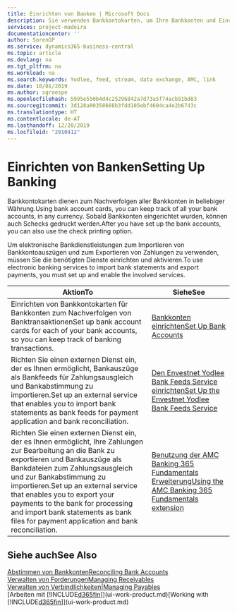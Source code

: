 ```yaml
---
title: Einrichten von Banken | Microsoft Docs
description: Sie verwenden Bankkontokarten, um Ihre Bankkonten und Einrichtungsbankfeeds, wie Yodlee, um Daten auszutauschen.
services: project-madeira
documentationcenter: ''
author: SorenGP
ms.service: dynamics365-business-central
ms.topic: article
ms.devlang: na
ms.tgt_pltfrm: na
ms.workload: na
ms.search.keywords: Yodlee, feed, stream, data exchange, AMC, link
ms.date: 10/01/2019
ms.author: sgroespe
ms.openlocfilehash: 5995e550b4d4c25296842a7d73a5f74acb91bd83
ms.sourcegitcommit: 3d128a00358668b3fdd105ebf4604ca4e2b6743c
ms.translationtype: HT
ms.contentlocale: de-AT
ms.lasthandoff: 12/20/2019
ms.locfileid: "2910412"
---
```

# <a name="setting-up-banking"></a><span data-ttu-id="3e253-103">Einrichten von Banken</span><span class="sxs-lookup"><span data-stu-id="3e253-103">Setting Up Banking</span></span>
<span data-ttu-id="3e253-104">Bankkontokarten dienen zum Nachverfolgen aller Bankkonten in beliebiger Währung.</span><span class="sxs-lookup"><span data-stu-id="3e253-104">Using bank account cards, you can keep track of all your bank accounts, in any currency.</span></span> <span data-ttu-id="3e253-105">Sobald Bankkonten eingerichtet wurden, können auch Schecks gedruckt werden.</span><span class="sxs-lookup"><span data-stu-id="3e253-105">After you have set up the bank accounts, you can also use the check printing option.</span></span>

<span data-ttu-id="3e253-106">Um elektronische Bankdienstleistungen zum Importieren von Bankkontoauszügen und zum Exportieren von Zahlungen zu verwenden, müssen Sie die benötigten Dienste einrichten und aktivieren.</span><span class="sxs-lookup"><span data-stu-id="3e253-106">To use electronic banking services to import bank statements and  export payments, you must set up and enable the involved services.</span></span>

| <span data-ttu-id="3e253-107">Aktion</span><span class="sxs-lookup"><span data-stu-id="3e253-107">To</span></span> | <span data-ttu-id="3e253-108">Siehe</span><span class="sxs-lookup"><span data-stu-id="3e253-108">See</span></span> |
| --- | --- |
| <span data-ttu-id="3e253-109">Einrichten von Bankkontokarten für Bankkonten zum Nachverfolgen von Banktransaktionen</span><span class="sxs-lookup"><span data-stu-id="3e253-109">Set up bank account cards for each of your bank accounts, so you can keep track of banking transactions.</span></span> |[<span data-ttu-id="3e253-110">Bankkonten einrichten</span><span class="sxs-lookup"><span data-stu-id="3e253-110">Set Up Bank Accounts</span></span>](bank-how-setup-bank-accounts.md) |
| <span data-ttu-id="3e253-111">Richten Sie einen externen Dienst ein, der es Ihnen ermöglicht, Bankauszüge als Bankfeeds für Zahlungsausgleich und Bankabstimmung zu importieren.</span><span class="sxs-lookup"><span data-stu-id="3e253-111">Set up an external service that enables you to import bank statements as bank feeds for payment application and bank reconciliation.</span></span> |[<span data-ttu-id="3e253-112">Den Envestnet Yodlee Bank Feeds Service einrichten</span><span class="sxs-lookup"><span data-stu-id="3e253-112">Set Up the Envestnet Yodlee Bank Feeds Service</span></span>](bank-how-setup-bank-statement-service.md) |
| <span data-ttu-id="3e253-113">Richten Sie einen externen Dienst ein, der es Ihnen ermöglicht, Ihre Zahlungen zur Bearbeitung an die Bank zu exportieren und Bankauszüge als Bankdateien zum Zahlungsausgleich und zur Bankabstimmung zu importieren.</span><span class="sxs-lookup"><span data-stu-id="3e253-113">Set up an external service that enables you to export your payments to the bank for processing  and import bank statements as bank files for payment application and bank reconciliation.</span></span> |[<span data-ttu-id="3e253-114">Benutzung der AMC Banking 365 Fundamentals Erweiterung</span><span class="sxs-lookup"><span data-stu-id="3e253-114">Using the AMC Banking 365 Fundamentals extension</span></span>](ui-extensions-amc-banking.md) |

## <a name="see-also"></a><span data-ttu-id="3e253-115">Siehe auch</span><span class="sxs-lookup"><span data-stu-id="3e253-115">See Also</span></span>
[<span data-ttu-id="3e253-116">Abstimmen von Bankkonten</span><span class="sxs-lookup"><span data-stu-id="3e253-116">Reconciling Bank Accounts</span></span>](bank-manage-bank-accounts.md)  
[<span data-ttu-id="3e253-117">Verwalten von Forderungen</span><span class="sxs-lookup"><span data-stu-id="3e253-117">Managing Receivables</span></span>](receivables-manage-receivables.md)  
[<span data-ttu-id="3e253-118">Verwalten von Verbindlichkeiten|</span><span class="sxs-lookup"><span data-stu-id="3e253-118">Managing Payables</span></span>](payables-manage-payables.md)  
<span data-ttu-id="3e253-119">[Arbeiten mit [!INCLUDE[d365fin](includes/d365fin_md.md)]](ui-work-product.md)</span><span class="sxs-lookup"><span data-stu-id="3e253-119">[Working with [!INCLUDE[d365fin](includes/d365fin_md.md)]](ui-work-product.md)</span></span>
